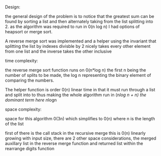 Design:

the general design of the problem is to notice that the greatest sum can be found by sorting a list and then alternately taking from the list splitting into 2. as the algorithm was required to run in 0(n log n) I had options of heapsort or merge sort.

A reverse merge sort was implemented and a helper using the invariant that splitting the list by indexes divisble by 2 nicely takes every other element from one list and the inverse takes the other inclusive

time complexity:

the reverse merge sort function runs on 0(n*log n) the first n being the number of splits to be made, the log n representing the binary element of comparing the numbers.

The helper function is order 0(n) linear time in that it must run through a list and split into to thus making the whole algorithm run in (n*log n + n) the dominant term here n*logn


space complexity:

space for this algorithm 0(3n) which simplifies to 0(n) where n is the length of the list 

first of there is the call stack in the recursive merge this is 0(n) linearly growing with input size, there are 2 other space considerations, the merged auxillary list in the reverse merge function and returned list within the rearrange digits function